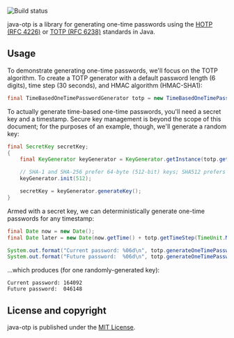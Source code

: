 ![Build status](https://travis-ci.org/jchambers/java-otp.svg?branch=master)

java-otp is a library for generating one-time passwords using the [HOTP (RFC 4226)](https://tools.ietf.org/html/rfc4226) or [TOTP (RFC 6238)](https://tools.ietf.org/html/rfc6238) standards in Java.

## Usage

To demonstrate generating one-time passwords, we'll focus on the TOTP algorithm. To create a TOTP generator with a default password length (6 digits), time step (30 seconds), and HMAC algorithm (HMAC-SHA1):

```java
final TimeBasedOneTimePasswordGenerator totp = new TimeBasedOneTimePasswordGenerator();
```

To actually generate time-based one-time passwords, you'll need a secret key and a timestamp. Secure key management is beyond the scope of this document; for the purposes of an example, though, we'll generate a random key:

```java
final SecretKey secretKey;
{
    final KeyGenerator keyGenerator = KeyGenerator.getInstance(totp.getAlgorithm());

    // SHA-1 and SHA-256 prefer 64-byte (512-bit) keys; SHA512 prefers 128-byte (1024-bit) keys
    keyGenerator.init(512);

    secretKey = keyGenerator.generateKey();
}
```

Armed with a secret key, we can deterministically generate one-time passwords for any timestamp:

```java
final Date now = new Date();
final Date later = new Date(now.getTime() + totp.getTimeStep(TimeUnit.MILLISECONDS));

System.out.format("Current password: %06d\n", totp.generateOneTimePassword(secretKey, now));
System.out.format("Future password:  %06d\n", totp.generateOneTimePassword(secretKey, later));
```

…which produces (for one randomly-generated key):

```
Current password: 164092
Future password:  046148
```

## License and copyright

java-otp is published under the [MIT License](https://opensource.org/licenses/MIT).
